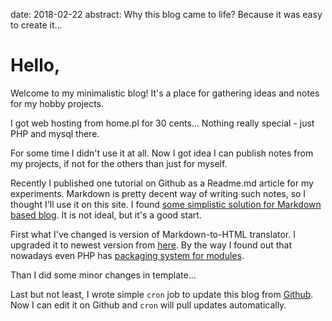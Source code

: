 date: 2018-02-22
abstract: Why this blog came to life? Because it was easy to create it...

# Hello,

Welcome to my minimalistic blog! It's a place for gathering ideas and notes for my hobby projects.

I got web hosting from home.pl for 30 cents... Nothing really special - just PHP and mysql there.

For some time I didn't use it at all. Now I got idea I can publish notes from my projects, if not for the others than just for myself.

Recently I published one tutorial on Github as a Readme.md article for my experiments. Markdown is pretty decent way of writing such notes, so I thought I'll use it on this site. I found [some simplistic solution for Markdown based blog](https://github.com/jacobbednarz/markdown_blog). It is not ideal, but it's a good start.

First what I've changed is version of Markdown-to-HTML translator. I upgraded it to newest version from [here](https://github.com/michelf/php-markdown). By the way I found out that nowadays even PHP has [packaging system for modules](https://getcomposer.org/).

Than I did some minor changes in template...

Last but not least, I wrote simple `cron` job to update this blog from [Github](https://github.com/tocisz/homepage). Now I can edit it on Github and `cron` will pull updates automatically.
